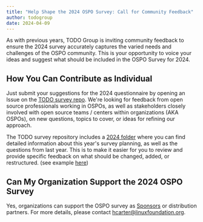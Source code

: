 ```yaml
---
title: "Help Shape the 2024 OSPO Survey: Call for Community Feedback"
author: todogroup
date: 2024-04-09
---
```


As with previous years, TODO Group is inviting community feedback to ensure the 2024 survey accurately captures the varied needs and challenges of the OSPO community. 
This is your opportunity to voice your ideas and suggest what should be included in the OSPO Survey for 2024.

## How You Can Contribute as Individual

Just submit your suggestions for the 2024 questionnaire by opening an Issue on the [TODO survey repo](https://github.com/todogroup/osposurvey/issues). We're looking for feedback from 
open source professionals working in OSPOs, as well as stakeholders closely involved with open source teams / centers within organizations (AKA OSPOs), on new questions, topics to 
cover, or ideas for refining our approach.

The TODO survey repository includes a [2024 folder](https://github.com/todogroup/osposurvey/tree/main/2024) where you can find detailed information about this year's survey planning, as 
well as the questions from last year. This is to make it easier for you to review and provide specific feedback on what should be changed, added, or restructured. (see example [here](https://github.com/todogroup/osposurvey/issues/119))

## Can My Organization Support the 2024 OSPO Survey

Yes, organizations can support the OSPO survey as [Sponsors](https://todogroup.org/blog/2024-ospo-survey-cfs/) or distribution partners. For more details, please contact hcarter@linuxfoundation.org.
